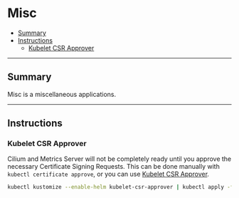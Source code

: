# Misc

* [Summary](#summary)
* [Instructions](#instructions)
  * [Kubelet CSR Approver](#kubelet-csr-approver)

<hr>

## Summary

Misc is a miscellaneous applications.

<hr>

## Instructions

### Kubelet CSR Approver

Cilium and Metrics Server will not be completely ready until you approve the necessary Certificate Signing Requests. This can be done manually with `kubectl certificate approve`, or you can use [Kubelet CSR Approver](https://github.com/postfinance/kubelet-csr-approver).

```bash
kubectl kustomize --enable-helm kubelet-csr-approver | kubectl apply -f-
```
